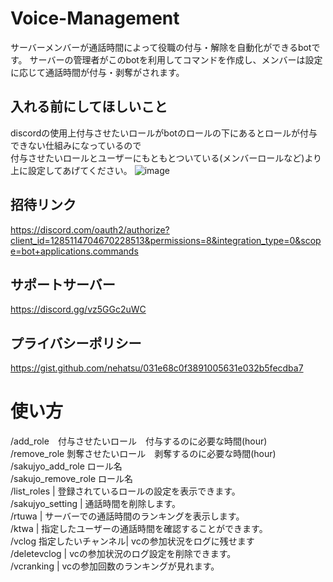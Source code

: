 # Voice-Management
サーバーメンバーが通話時間によって役職の付与・解除を自動化ができるbotです。
サーバーの管理者がこのbotを利用してコマンドを作成し、メンバーは設定に応じて通話時間が付与・剥奪がされます。
## 入れる前にしてほしいこと
discordの使用上付与させたいロールがbotのロールの下にあるとロールが付与できない仕組みになっているので  
付与させたいロールとユーザーにもともとついている(メンバーロールなど)より上に設定してあげてください。
![image](https://github.com/user-attachments/assets/e639d4df-c56e-4e54-9359-09c66fdb5d26)

## 招待リンク
https://discord.com/oauth2/authorize?client_id=1285114704670228513&permissions=8&integration_type=0&scope=bot+applications.commands
## サポートサーバー
https://discord.gg/vz5GGc2uWC
## プライバシーポリシー
https://gist.github.com/nehatsu/031e68c0f3891005631e032b5fecdba7
# 使い方
/add_role　付与させたいロール　付与するのに必要な時間(hour)  
/remove_role 剝奪させたいロール　剥奪するのに必要な時間(hour)  
/sakujyo_add_role ロール名  
/sakujo_remove_role ロール名  
/list_roles | 登録されているロールの設定を表示できます。  
/sakujyo_setting | 通話時間を削除します。  
/rtuwa | サーバーでの通話時間のランキングを表示します。  
/ktwa | 指定したユーザーの通話時間を確認することができます。  
/vclog 指定したいチャンネル| vcの参加状況をログに残せます  
/deletevclog | vcの参加状況のログ設定を削除できます。  
/vcranking | vcの参加回数のランキングが見れます。  
